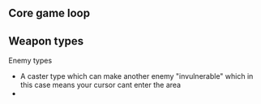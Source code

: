 Core game loop
- 

Weapon types
- 

Enemy types
- A caster type which can make another enemy "invulnerable" which in this case means your cursor cant enter the area
- 